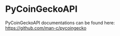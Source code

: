 # PyCoinGeckoAPI

PyCoinGeckoAPI documentations can be found here:
https://github.com/man-c/pycoingecko
